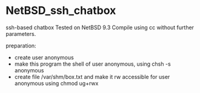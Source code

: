 # NetBSD_ssh_chatbox
ssh-based chatbox
Tested on NetBSD 9.3
Compile using cc without further parameters.

preparation:
* create user anonymous
* make this program the shell of user anonymous, using chsh -s <filename> anonymous
* create file /var/shm/box.txt and make it rw accessible for user anonymous using chmod ug+rwx <filename>
